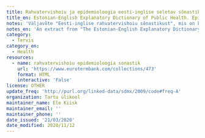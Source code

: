 ```yaml
---
title: Rahvatervishoiu ja epidemioloogia eesti-inglise seletav sõnastik.
title_en: Estonian-English Explanatory Dictionary of Public Health. Epidemiology
notes: 'Väljavõte "Eesti-inglise rahvatervishoiu sõnastikust", mis on koostatud Tartu Ülikoolis peremeditsiini ja rahvatervise instituudis.'
notes_en: 'An extract from "The Estonian-English Explanatory Dictionary of Public Health" that is compiled in the University of Tartu in the Institute of Family Medicine and Public Health.'
category:
  - Tervis
category_en:
  - Health
resources:
  - name: rahvatervishoiu epidemioloogia sonastik
    url: 'https://www.eurotermbank.com/collections/473'
    format: HTML
    interactive: 'False'
license: OTHER
update_freq: 'http://purl.org/linked-data/sdmx/2009/code#freq-A'
organization: Tartu ülikool
maintainer_name: Ele Kiisk
maintainer_email: ''
maintainer_phone: ''
date_issued: '21/03/2020'
date_modified: 2020/11/12
---
```

